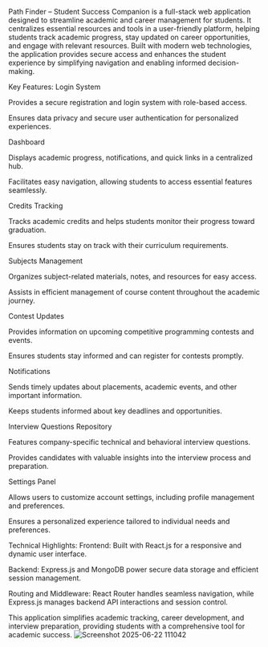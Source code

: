 Path Finder – Student Success Companion is a full-stack web application designed to streamline academic and career management for students. It centralizes essential resources and tools in a user-friendly platform, helping students track academic progress, stay updated on career opportunities, and engage with relevant resources. Built with modern web technologies, the application provides secure access and enhances the student experience by simplifying navigation and enabling informed decision-making.

Key Features:
Login System

Provides a secure registration and login system with role-based access.

Ensures data privacy and secure user authentication for personalized experiences.

Dashboard

Displays academic progress, notifications, and quick links in a centralized hub.

Facilitates easy navigation, allowing students to access essential features seamlessly.

Credits Tracking

Tracks academic credits and helps students monitor their progress toward graduation.

Ensures students stay on track with their curriculum requirements.

Subjects Management

Organizes subject-related materials, notes, and resources for easy access.

Assists in efficient management of course content throughout the academic journey.

Contest Updates

Provides information on upcoming competitive programming contests and events.

Ensures students stay informed and can register for contests promptly.

Notifications

Sends timely updates about placements, academic events, and other important information.

Keeps students informed about key deadlines and opportunities.

Interview Questions Repository

Features company-specific technical and behavioral interview questions.

Provides candidates with valuable insights into the interview process and preparation.

Settings Panel

Allows users to customize account settings, including profile management and preferences.

Ensures a personalized experience tailored to individual needs and preferences.

Technical Highlights:
Frontend: Built with React.js for a responsive and dynamic user interface.

Backend: Express.js and MongoDB power secure data storage and efficient session management.

Routing and Middleware: React Router handles seamless navigation, while Express.js manages backend API interactions and session control.

This application simplifies academic tracking, career development, and interview preparation, providing students with a comprehensive tool for academic success.
![Screenshot 2025-06-22 111042](https://github.com/user-attachments/assets/c259e9b0-b2af-44b4-92cb-f54811152940)



